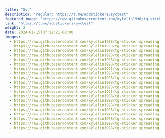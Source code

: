 ```yaml
---
title: "Syc"
description: "regular: https://t.me/addstickers/syctest"
featured_image: "https://raw.githubusercontent.com/kylelin1998/tg-sticker-spreading-worldwide-images/main/img/116ceea5-98f5-4d0e-bc30-318bcc04419b.jpg"
link: "https://t.me/addstickers/syctest"
weight: 3
date: 2024-01-15T07:12:21+08:00
images:
  - https://raw.githubusercontent.com/kylelin1998/tg-sticker-spreading-worldwide-images/main/img/116ceea5-98f5-4d0e-bc30-318bcc04419b.jpg
  - https://raw.githubusercontent.com/kylelin1998/tg-sticker-spreading-worldwide-images/main/img/41445696-663c-4328-9950-20cd8b45a01b.jpg
  - https://raw.githubusercontent.com/kylelin1998/tg-sticker-spreading-worldwide-images/main/img/2fee9c28-8cbb-48b4-975d-a69c03f41e80.jpg
  - https://raw.githubusercontent.com/kylelin1998/tg-sticker-spreading-worldwide-images/main/img/fe1d4934-64a1-48cf-8849-8d9ca9ef0afd.jpg
  - https://raw.githubusercontent.com/kylelin1998/tg-sticker-spreading-worldwide-images/main/img/bc58f7b2-0593-4f58-a3a0-19e16a4f6192.jpg
  - https://raw.githubusercontent.com/kylelin1998/tg-sticker-spreading-worldwide-images/main/img/d9504aef-b308-4883-9c9d-4eb5799eb6bf.jpg
  - https://raw.githubusercontent.com/kylelin1998/tg-sticker-spreading-worldwide-images/main/img/e00361ba-2420-4344-be0e-a6d1822b900f.jpg
  - https://raw.githubusercontent.com/kylelin1998/tg-sticker-spreading-worldwide-images/main/img/0b7d071b-8533-4c86-a5d8-33c8eac6a399.jpg
  - https://raw.githubusercontent.com/kylelin1998/tg-sticker-spreading-worldwide-images/main/img/2378c0ad-a616-454a-987a-3ad9c5a4de52.jpg
  - https://raw.githubusercontent.com/kylelin1998/tg-sticker-spreading-worldwide-images/main/img/e08b95ad-7411-475b-ae49-69032eb089df.jpg
  - https://raw.githubusercontent.com/kylelin1998/tg-sticker-spreading-worldwide-images/main/img/e6ab2e18-81c1-411c-a6e4-7d407637af02.jpg
  - https://raw.githubusercontent.com/kylelin1998/tg-sticker-spreading-worldwide-images/main/img/eef0eccc-cb48-4868-b2eb-c297f218ce28.jpg
  - https://raw.githubusercontent.com/kylelin1998/tg-sticker-spreading-worldwide-images/main/img/d83a4305-cb83-4d6f-b175-588960f8c8c1.jpg
  - https://raw.githubusercontent.com/kylelin1998/tg-sticker-spreading-worldwide-images/main/img/ff6bcaf5-87a6-45df-8336-da9450085324.jpg
  - https://raw.githubusercontent.com/kylelin1998/tg-sticker-spreading-worldwide-images/main/img/9a365377-3aec-4145-b392-5affd4d7dc3e.jpg
  - https://raw.githubusercontent.com/kylelin1998/tg-sticker-spreading-worldwide-images/main/img/d9e68bbc-cba1-4ced-965e-2ce7d200f060.jpg
  - https://raw.githubusercontent.com/kylelin1998/tg-sticker-spreading-worldwide-images/main/img/008750b5-8dd4-4e28-beba-fb6fc6e52711.jpg
  - https://raw.githubusercontent.com/kylelin1998/tg-sticker-spreading-worldwide-images/main/img/82884bde-78e1-49e8-b4aa-265befd63a7d.jpg
  - https://raw.githubusercontent.com/kylelin1998/tg-sticker-spreading-worldwide-images/main/img/b62afc3e-643c-4891-aaf9-dd4fd8775ec2.jpg
  - https://raw.githubusercontent.com/kylelin1998/tg-sticker-spreading-worldwide-images/main/img/20dc5d0e-6404-45e0-a9f1-33539b804dc6.jpg
---
```

